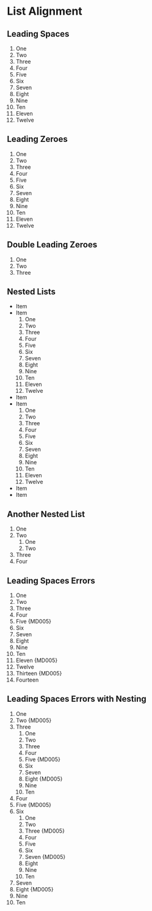 # List Alignment

## Leading Spaces

 1. One
 2. Two
 3. Three
 4. Four
 5. Five
 6. Six
 7. Seven
 8. Eight
 9. Nine
10. Ten
11. Eleven
12. Twelve

## Leading Zeroes

01. One
02. Two
03. Three
04. Four
05. Five
06. Six
07. Seven
08. Eight
09. Nine
10. Ten
11. Eleven
12. Twelve

## Double Leading Zeroes

001. One
002. Two
003. Three

## Nested Lists

- Item
- Item
  01. One
  02. Two
  03. Three
  04. Four
  05. Five
  06. Six
  07. Seven
  08. Eight
  09. Nine
  10. Ten
  11. Eleven
  12. Twelve
- Item
- Item
   1. One
   2. Two
   3. Three
   4. Four
   5. Five
   6. Six
   7. Seven
   8. Eight
   9. Nine
  10. Ten
  11. Eleven
  12. Twelve
- Item
- Item

## Another Nested List

01. One
02. Two
    01. One
    02. Two
03. Three
04. Four

## Leading Spaces Errors

  1. One
  2. Two
  3. Three
  4. Four
 5. Five {MD005}
  6. Six
  7. Seven
  8. Eight
  9. Nine
 10. Ten
  11. Eleven {MD005}
 12. Twelve
13. Thirteen {MD005}
 14. Fourteen

## Leading Spaces Errors with Nesting

  1. One
 2. Two {MD005}
  3. Three
     1. One
     2. Two
     3. Three
     4. Four
      5. Five {MD005}
     6. Six
     7. Seven
      8. Eight {MD005}
     9. Nine
     10. Ten
  4. Four
 5. Five {MD005}
  6. Six
      1. One
      2. Two
     3. Three {MD005}
      4. Four
      5. Five
      6. Six
       7. Seven {MD005}
      8. Eight
      9. Nine
     10. Ten
  7. Seven
 8. Eight {MD005}
  9. Nine
 10. Ten

